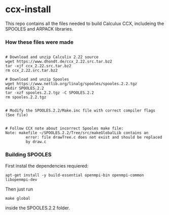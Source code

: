 # ccx-install

This repo contains all the files needed to build Calculux CCX, includeing the SPOOLES and ARPACK libraries.


### How these files were made

```

# Download and unzip Calculix 2.22 source
wget https://www.dhondt.de/ccx_2.22.src.tar.bz2
tar -xjf ccx_2.22.src.tar.bz2
rm ccx_2.22.src.tar.bz2

# Download and unzip Spooles
wget https://www.netlib.org/linalg/spooles/spooles.2.2.tgz
mkdir SPOOLES.2.2
tar -xzf spooles.2.2.tgz -C SPOOLES.2.2
rm spooles.2.2.tgz


# Modify the SPOOLES.2.2/Make.inc file with correct compiler flags (See file)


# Follow CCX note about incorrect Spooles make file:
Note: makefile ~/SPOOLES.2.2/Tree/src/makeGlobalLib contains an
         error: file drawTree.c does not exist and should be replaced
         by draw.c

```


### Building SPOOLES

First instal the dependencies requiered:
```
apt-get install -y build-essential openmpi-bin openmpi-common libopenmpi-dev
```

Then just run
```
make global
```
inside the SPOOLES.2.2 folder.